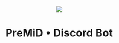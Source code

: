 <div align="center">
  <img src="https://premid.app/_nuxt/img/logo-wordmark-blue.5694d23.png">
      <h1>PreMiD • Discord Bot</h1>
</div>
